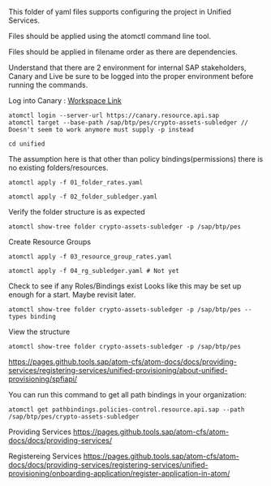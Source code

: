 This folder of yaml files supports configuring the project in Unified Services.

Files should be applied using the atomctl command line tool.

Files should be applied in filename order as there are dependencies.

Understand that there are 2 environment for internal SAP stakeholders, Canary and Live  be sure to be logged into the proper environment before running the commands.

Log into Canary : [Workspace Link](https://canary.ingress.atomui.sc.shoot.canary.k8s-hana.ondemand.com/app#/project/_all/organizations/sap/folders?path=%2Fbtp%2Fpes%2Fcrypto-assets-subledger)
```
atomctl login --server-url https://canary.resource.api.sap
atomctl target --base-path /sap/btp/pes/crypto-assets-subledger // Doesn't seem to work anymore must supply -p instead

cd unified
```

The assumption here is that other than policy bindings(permissions) there is no existing folders/resources.
```
atomctl apply -f 01_folder_rates.yaml

atomctl apply -f 02_folder_subledger.yaml
```

Verify the folder structure is as expected
```
atomctl show-tree folder crypto-assets-subledger -p /sap/btp/pes
```

Create Resource Groups
```
atomctl apply -f 03_resource_group_rates.yaml

atomctl apply -f 04_rg_subledger.yaml # Not yet
```

Check to see if any Roles/Bindings exist
Looks like this may be set up enough for a start.  Maybe revisit later.
```
atomctl show-tree folder crypto-assets-subledger -p /sap/btp/pes --types binding
```

View the structure
```
atomctl show-tree folder crypto-assets-subledger -p /sap/btp/pes
```

https://pages.github.tools.sap/atom-cfs/atom-docs/docs/providing-services/registering-services/unified-provisioning/about-unified-provisioning/spfiapi/


You can run this command to get all path bindings in your organization:
```
atomctl get pathbindings.policies-control.resource.api.sap --path /sap/btp/pes/crypto-assets-subledger
```
Providing Services
https://pages.github.tools.sap/atom-cfs/atom-docs/docs/providing-services/


Registereing Services
https://pages.github.tools.sap/atom-cfs/atom-docs/docs/providing-services/registering-services/unified-provisioning/onboarding-application/register-application-in-atom/

